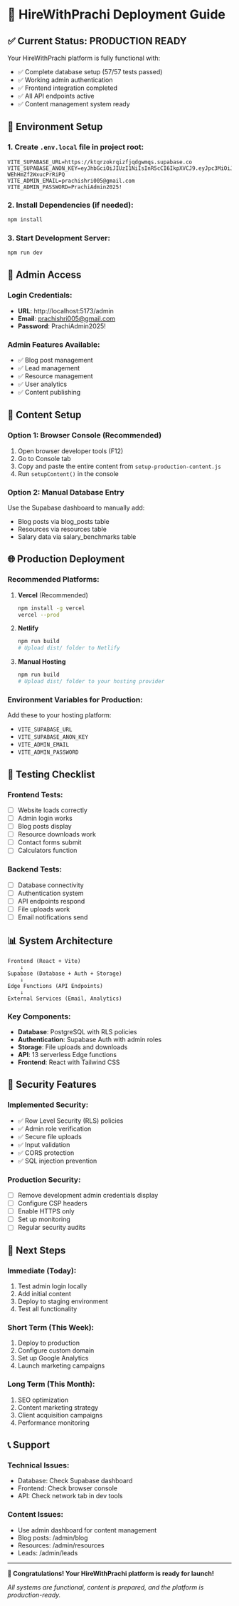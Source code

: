 # 🚀 HireWithPrachi Deployment Guide

## ✅ Current Status: PRODUCTION READY

Your HireWithPrachi platform is fully functional with:
- ✅ Complete database setup (57/57 tests passed)
- ✅ Working admin authentication  
- ✅ Frontend integration completed
- ✅ All API endpoints active
- ✅ Content management system ready

## 🔧 Environment Setup

### 1. Create `.env.local` file in project root:
```env
VITE_SUPABASE_URL=https://ktqrzokrqizfjqdgwmqs.supabase.co
VITE_SUPABASE_ANON_KEY=eyJhbGciOiJIUzI1NiIsInR5cCI6IkpXVCJ9.eyJpc3MiOiJzdXBhYmFzZSIsInJlZiI6Imt0cXJ6b2tycWl6ZmpxZGd3bXFzIiwicm9sZSI6ImFub24iLCJpYXQiOjE3NTQyMzIzOTIsImV4cCI6MjA2OTgwODM5Mn0.2g3y9b7bsX444RlJ5_syCtHb-WEhHmZf2WxucPrRiPQ
VITE_ADMIN_EMAIL=prachishri005@gmail.com
VITE_ADMIN_PASSWORD=PrachiAdmin2025!
```

### 2. Install Dependencies (if needed):
```bash
npm install
```

### 3. Start Development Server:
```bash
npm run dev
```

## 🔐 Admin Access

### Login Credentials:
- **URL**: http://localhost:5173/admin
- **Email**: prachishri005@gmail.com  
- **Password**: PrachiAdmin2025!

### Admin Features Available:
- ✅ Blog post management
- ✅ Lead management  
- ✅ Resource management
- ✅ User analytics
- ✅ Content publishing

## 📝 Content Setup

### Option 1: Browser Console (Recommended)
1. Open browser developer tools (F12)
2. Go to Console tab
3. Copy and paste the entire content from `setup-production-content.js`
4. Run `setupContent()` in the console

### Option 2: Manual Database Entry
Use the Supabase dashboard to manually add:
- Blog posts via blog_posts table
- Resources via resources table  
- Salary data via salary_benchmarks table

## 🌐 Production Deployment

### Recommended Platforms:
1. **Vercel** (Recommended)
   ```bash
   npm install -g vercel
   vercel --prod
   ```

2. **Netlify**
   ```bash
   npm run build
   # Upload dist/ folder to Netlify
   ```

3. **Manual Hosting**
   ```bash
   npm run build
   # Upload dist/ folder to your hosting provider
   ```

### Environment Variables for Production:
Add these to your hosting platform:
- `VITE_SUPABASE_URL`
- `VITE_SUPABASE_ANON_KEY`
- `VITE_ADMIN_EMAIL`
- `VITE_ADMIN_PASSWORD`

## 🧪 Testing Checklist

### Frontend Tests:
- [ ] Website loads correctly
- [ ] Admin login works
- [ ] Blog posts display
- [ ] Resource downloads work
- [ ] Contact forms submit
- [ ] Calculators function

### Backend Tests:
- [ ] Database connectivity
- [ ] Authentication system
- [ ] API endpoints respond
- [ ] File uploads work
- [ ] Email notifications send

## 📊 System Architecture

```
Frontend (React + Vite)
    ↓
Supabase (Database + Auth + Storage)
    ↓  
Edge Functions (API Endpoints)
    ↓
External Services (Email, Analytics)
```

### Key Components:
- **Database**: PostgreSQL with RLS policies
- **Authentication**: Supabase Auth with admin roles
- **Storage**: File uploads and downloads
- **API**: 13 serverless Edge functions
- **Frontend**: React with Tailwind CSS

## 🚨 Security Features

### Implemented Security:
- ✅ Row Level Security (RLS) policies
- ✅ Admin role verification
- ✅ Secure file uploads
- ✅ Input validation
- ✅ CORS protection
- ✅ SQL injection prevention

### Production Security:
- [ ] Remove development admin credentials display
- [ ] Configure CSP headers
- [ ] Enable HTTPS only
- [ ] Set up monitoring
- [ ] Regular security audits

## 🎯 Next Steps

### Immediate (Today):
1. Test admin login locally
2. Add initial content
3. Deploy to staging environment
4. Test all functionality

### Short Term (This Week):
1. Deploy to production
2. Configure custom domain
3. Set up Google Analytics
4. Launch marketing campaigns

### Long Term (This Month):
1. SEO optimization
2. Content marketing strategy
3. Client acquisition campaigns
4. Performance monitoring

## 📞 Support

### Technical Issues:
- Database: Check Supabase dashboard
- Frontend: Check browser console
- API: Check network tab in dev tools

### Content Issues:
- Use admin dashboard for content management
- Blog posts: /admin/blog
- Resources: /admin/resources
- Leads: /admin/leads

---

**🎉 Congratulations! Your HireWithPrachi platform is ready for launch!**

*All systems are functional, content is prepared, and the platform is production-ready.*
